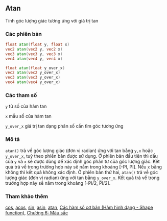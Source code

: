 ## Atan
Tính góc lượng giác tương ứng với giá trị tan

### Các phiên bản
```glsl
float atan(float y, float x)  
vec2 atan(vec2 y, vec2 x)  
vec3 atan(vec3 y, vec3 x)  
vec4 atan(vec4 y, vec4 x)

float atan(float y_over_x)  
vec2 atan(vec2 y_over_x)  
vec3 atan(vec3 y_over_x)  
vec4 atan(vec4 y_over_x)
```

### Các tham số
```y``` tử số của hàm tan

```x``` mẫu số của hàm tan

```y_over_x``` giá trị tan dạng phân số cần tìm góc tương ứng

### Mô tả
```atan()``` trả về góc lượng giác (đơn vị radian) ứng với tan bằng ```y,x``` hoặc ```y_over_x```, tuỳ theo phiên bản được sử dụng. Ở phiên bản đầu tiên thì dấu của ```y``` và ```x``` sẽ được dùng để xác định góc phần tư của góc lượng giác. Kết quả trả về trong trường hợp này sẽ nằm trong khoảng [-PI, PI]. Nếu ```x``` bằng không thì kết quả không xác định.
Ở phiên bản thứ hai, ```atan()``` trả về góc lượng giác (đơn vị radian) ứng với tan bằng ```y_over_x```. Kết quả trả về trong trường hợp này sẽ nằm trong khoảng [-PI/2, PI/2].

### Tham khảo thêm
[cos](/glossary/?lan=vi&search=cos), [acos](/glossary/?lan=vi&search=acos), [sin](/glossary/?lan=vi&search=sin), [asin](/glossary/?lan=vi&search=asin), [atan](/glossary/?lan=vi&search=atan), [Các hàm số cơ bản (Hàm hình dạng - Shape function)](/05/?lan=vi), [Chương 6: Màu sắc](/06/?lan=vi)
